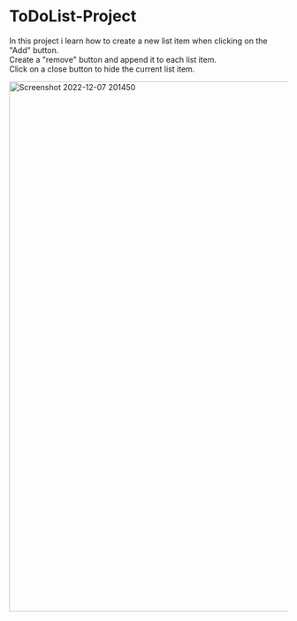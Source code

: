 # ToDoList-Project

In this project i learn how to create a new list item when clicking on the "Add" button.<br>
Create a "remove" button and append it to each list item.<br>
Click on a close button to hide the current list item.
 
<img width="959" alt="Screenshot 2022-12-07 201450" src="https://user-images.githubusercontent.com/113840044/206397054-e6b270f8-934d-4380-9004-e71557fe1989.png">
